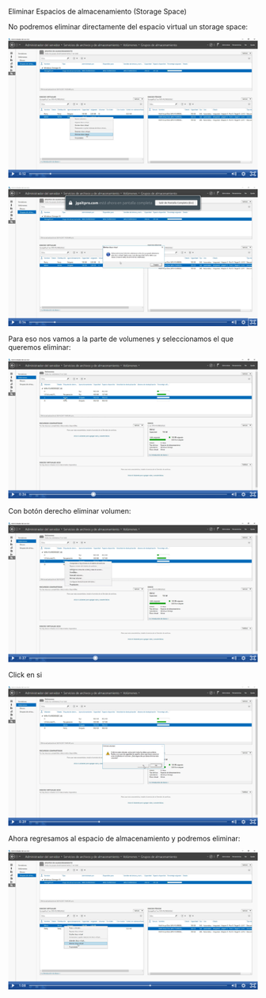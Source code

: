 Eliminar Espacios de almacenamiento (Storage Space) 

No podremos eliminar directamente del espacio virtual un storage space:

![alt text](image-132.png)

![alt text](image-133.png)


Para eso nos vamos a la parte de volumenes y seleccionamos el que queremos eliminar:

![alt text](image-134.png)

Con botón derecho eliminar volumen:

![alt text](image-135.png)

Click en si

![alt text](image-136.png)


Ahora regresamos al espacio de almacenamiento y podremos eliminar:

![alt text](image-137.png)